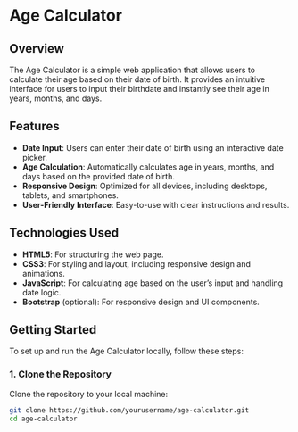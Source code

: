 # Age Calculator

## Overview

The Age Calculator is a simple web application that allows users to calculate their age based on their date of birth. It provides an intuitive interface for users to input their birthdate and instantly see their age in years, months, and days.

## Features

- **Date Input**: Users can enter their date of birth using an interactive date picker.
- **Age Calculation**: Automatically calculates age in years, months, and days based on the provided date of birth.
- **Responsive Design**: Optimized for all devices, including desktops, tablets, and smartphones.
- **User-Friendly Interface**: Easy-to-use with clear instructions and results.

## Technologies Used

- **HTML5**: For structuring the web page.
- **CSS3**: For styling and layout, including responsive design and animations.
- **JavaScript**: For calculating age based on the user’s input and handling date logic.
- **Bootstrap** (optional): For responsive design and UI components.



## Getting Started

To set up and run the Age Calculator locally, follow these steps:

### 1. Clone the Repository

Clone the repository to your local machine:

```bash
git clone https://github.com/yourusername/age-calculator.git
cd age-calculator
